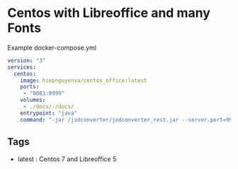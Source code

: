 # Centos with Libreoffice and many Fonts

Example docker-compose.yml

```yaml
version: "3"
services:
  centos:
    image: hiepnguyenva/centos_office:latest
    ports:
     - "8081:9999"
    volumes:
     - ./docs/:/docs/
    entrypoint: "java"
    command: "-jar /jodconverter/jodconverter_rest.jar --server.port=9999 --jodconverter.local.port-numbers=3000,3001"
```

## Tags

- latest : Centos 7 and Libreoffice 5
